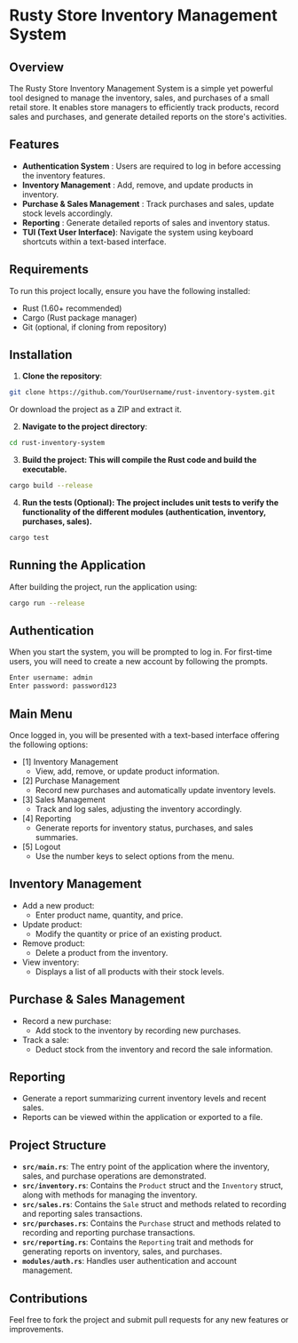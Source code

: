 # Rusty Store Inventory Management System

## Overview

The Rusty Store Inventory Management System is a simple yet powerful tool designed to manage the inventory, sales, and purchases of a small retail store. It enables store managers to efficiently track products, record sales and purchases, and generate detailed reports on the store's activities.

## Features

- **Authentication System** : Users are required to log in before accessing the inventory features.
- **Inventory Management** : Add, remove, and update products in inventory.
- **Purchase & Sales Management** : Track purchases and sales, update stock levels accordingly.
- **Reporting** : Generate detailed reports of sales and inventory status.
- **TUI (Text User Interface)**: Navigate the system using keyboard shortcuts within a text-based interface.

## Requirements
To run this project locally, ensure you have the following installed:

- Rust (1.60+ recommended)
- Cargo (Rust package manager)
- Git (optional, if cloning from repository)

## Installation
1. **Clone the repository**:
```bash
git clone https://github.com/YourUsername/rust-inventory-system.git
```
Or download the project as a ZIP and extract it.


2. **Navigate to the project directory**:
```bash
cd rust-inventory-system
```

3. **Build the project: This will compile the Rust code and build the executable.**
```bash
cargo build --release
```
4. **Run the tests (Optional): The project includes unit tests to verify the functionality of the different modules (authentication, inventory, purchases, sales).**

```bash
cargo test
```

## Running the Application
After building the project, run the application using:

```bash
cargo run --release
```

## Authentication
When you start the system, you will be prompted to log in. For first-time users, you will need to create a new account by following the prompts.
```bash
Enter username: admin
Enter password: password123
```

## Main Menu
Once logged in, you will be presented with a text-based interface offering the following options:

- [1] Inventory Management
  - View, add, remove, or update product information.
- [2] Purchase Management
  - Record new purchases and automatically update inventory levels.
- [3] Sales Management
  - Track and log sales, adjusting the inventory accordingly.
- [4] Reporting
  - Generate reports for inventory status, purchases, and sales summaries.
- [5] Logout
  - Use the number keys to select options from the menu.

## Inventory Management
- Add a new product:
  - Enter product name, quantity, and price.
- Update product:
  - Modify the quantity or price of an existing product.
- Remove product:
  - Delete a product from the inventory.
- View inventory:
  - Displays a list of all products with their stock levels.

## Purchase & Sales Management
- Record a new purchase:
  - Add stock to the inventory by recording new purchases.
- Track a sale:
  - Deduct stock from the inventory and record the sale information.
## Reporting
- Generate a report summarizing current inventory levels and recent sales.
- Reports can be viewed within the application or exported to a file.

## Project Structure

- **`src/main.rs`**: The entry point of the application where the inventory, sales, and purchase operations are demonstrated.
- **`src/inventory.rs`**: Contains the `Product` struct and the `Inventory` struct, along with methods for managing the inventory.
- **`src/sales.rs`**: Contains the `Sale` struct and methods related to recording and reporting sales transactions.
- **`src/purchases.rs`**: Contains the `Purchase` struct and methods related to recording and reporting purchase transactions.
- **`src/reporting.rs`**: Contains the `Reporting` trait and methods for generating reports on inventory, sales, and purchases.
- **`modules/auth.rs`**: Handles user authentication and account management.

## Contributions
Feel free to fork the project and submit pull requests for any new features or improvements.
